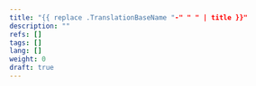 ```yaml
---
title: "{{ replace .TranslationBaseName "-" " " | title }}"
description: ""
refs: []
tags: []
lang: []
weight: 0
draft: true
---
```

